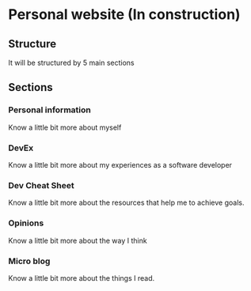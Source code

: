 # Personal website (In construction)

## Structure
It will be structured by 5 main sections

## Sections
### Personal information
Know a little bit more about myself
### DevEx
Know a little bit more about my experiences as a software developer
### Dev Cheat Sheet
Know a little bit more about the resources that help me to achieve goals.
### Opinions
Know a little bit more about the way I think
### Micro blog
Know a little bit more about the things I read.
